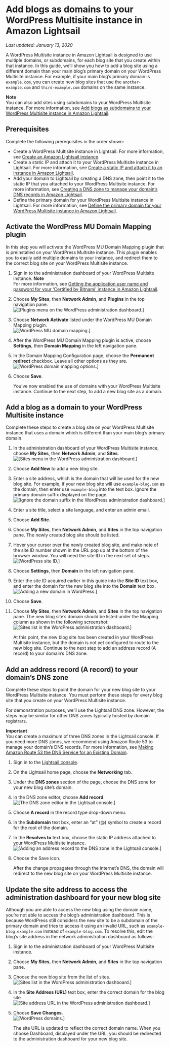 # Add blogs as domains to your WordPress Multisite instance in Amazon Lightsail<a name="amazon-lightsail-add-blogs-as-domains-to-your-wordpress-multisite"></a>

 *Last updated: January 13, 2020* 

A WordPress Multisite instance in Amazon Lightsail is designed to use multiple domains, or subdomains, for each blog site that you create within that instance\. In this guide, we’ll show you how to add a blog site using a different domain than your main blog’s primary domain on your WordPress Multisite instance\. For example, if your main blog’s primary domain is `example.com`, you can create new blog sites that use the `another-example.com` and `third-example.com` domains on the same instance\.

**Note**  
You can also add sites using subdomains to your WordPress Multisite instance\. For more information, see [Add blogs as subdomains to your WordPress Multisite instance in Amazon Lightsail](amazon-lightsail-add-blogs-as-subdomains-to-your-wordpress-multisite.md)\.

## Prerequisites<a name="add-blogs-as-domains-to-your-wordpress-multisite-prerequisites"></a>

Complete the following prerequisites in the order shown:
+ Create a WordPress Multisite instance in Lightsail\. For more information, see [Create an Amazon Lightsail instance](how-to-create-amazon-lightsail-instance-virtual-private-server-vps.md)\.
+ Create a static IP and attach it to your WordPress Multisite instance in Lightsail\. For more information, see [Create a static IP and attach it to an instance in Amazon Lightsail](lightsail-create-static-ip.md)\.
+ Add your domain to Lightsail by creating a DNS zone, then point it to the static IP that you attached to your WordPress Multisite instance\. For more information, see [Creating a DNS zone to manage your domain’s DNS records in Amazon Lightsail](lightsail-how-to-create-dns-entry.md)\.
+ Define the primary domain for your WordPress Multisite instance in Lightsail\. For more information, see [Define the primary domain for your WordPress Multisite instance in Amazon Lightsail](amazon-lightsail-define-the-primary-domain-for-your-wordpress-multisite.md)\.

## Activate the WordPress MU Domain Mapping plugin<a name="activate-the-wordpress-mu-domain-mapping-plugin"></a>

In this step you will activate the WordPress MU Domain Mapping plugin that is preinstalled on your WordPress Multisite instance\. This plugin enables you to easily add multiple domains to your instance, and redirect them to the correct blog site on your WordPress Multisite instance\.

1. Sign in to the administration dashboard of your WordPress Multisite instance\.
**Note**  
For more information, see [Getting the application user name and password for your 'Certified by Bitnami' instance in Amazon Lightsail](log-in-to-your-bitnami-application-running-on-amazon-lightsail.md)\.

1. Choose **My Sites**, then **Network Admin**, and **Plugins** in the top navigation pane\.  
![\[Plugins menu on the WordPress administration dashboard.\]](https://s3-us-west-2.amazonaws.com/parkside-localized-docs-devo/v1/en_us/b3f6d19f6c5a2810c4336f10d978ee98/images/wp-multisite-add-blogs-as-domains-plugins-menu.png)

1. Choose **Network Activate** listed under the WordPress MU Domain Mapping plugin\.  
![\[WordPress MU domain mapping.\]](https://s3-us-west-2.amazonaws.com/parkside-localized-docs-devo/v1/en_us/b3f6d19f6c5a2810c4336f10d978ee98/images/wp-multisite-add-blogs-as-domains-wordpress-mu-domain-mapping.png)

1. After the WordPress MU Domain Mapping plugin is active, choose **Settings**, then **Domain Mapping** in the left navigation pane\.

1. In the Domain Mapping Configuration page, choose the **Permanent redirect** checkbox\. Leave all other options as they are\.  
![\[WordPress domain mapping options.\]](https://s3-us-west-2.amazonaws.com/parkside-localized-docs-devo/v1/en_us/b3f6d19f6c5a2810c4336f10d978ee98/images/wp-multisite-add-blogs-as-domains-domain-options.png)

1. Choose **Save**\.

   You’ve now enabled the use of domains with your WordPress Multisite instance\. Continue to the next step, to add a new blog site as a domain\.

## Add a blog as a domain to your WordPress Multisite instance<a name="add-a-blog-as-a-domain-to-your-wordpress-multisite-instance"></a>

Complete these steps to create a blog site on your WordPress Multisite instance that uses a domain which is different than your main blog’s primary domain\.

1. In the administration dashboard of your WordPress Multisite instance, choose **My Sites**, then **Network Admin**, and **Sites**\.  
![\[Sites menu in the WordPress administration dashboard.\]](https://s3-us-west-2.amazonaws.com/parkside-localized-docs-devo/v1/en_us/b3f6d19f6c5a2810c4336f10d978ee98/images/wp-multisite-add-blogs-as-domains-sites-menu.png)

1. Choose **Add New** to add a new blog site\.

1. Enter a site address, which is the domain that will be used for the new blog site\. For example, if your new blog site will use `example-blog.com` as the domain, then enter use `example-blog` into the text box\. Ignore the primary domain suffix displayed on the page\.  
![\[Ignore the domain suffix in the WordPress administration dashboard.\]](https://s3-us-west-2.amazonaws.com/parkside-localized-docs-devo/v1/en_us/b3f6d19f6c5a2810c4336f10d978ee98/images/wp-multisite-add-blogs-as-domains-ignore-domain-suffix.png)

1. Enter a site title, select a site language, and enter an admin email\.

1. Choose **Add Site**\.

1. Choose **My Sites**, then **Network Admin**, and **Sites** in the top navigation pane\. The newly created blog site should be listed\.

1. Hover your cursor over the newly created blog site, and make note of the site ID number shown in the URL pop up at the bottom of the browser window\. You will need the site ID in the next set of steps\.  
![\[WordPress site ID.\]](https://s3-us-west-2.amazonaws.com/parkside-localized-docs-devo/v1/en_us/b3f6d19f6c5a2810c4336f10d978ee98/images/wp-multisite-add-blogs-as-domains-site-id.png)

1. Choose **Settings**, then **Domain** in the left navigation pane\.

1. Enter the site ID acquired earlier in this guide into the **Site ID** text box, and enter the domain for the new blog site into the **Domain** text box\.  
![\[Adding a new domain in WordPress.\]](https://s3-us-west-2.amazonaws.com/parkside-localized-docs-devo/v1/en_us/b3f6d19f6c5a2810c4336f10d978ee98/images/wp-multisite-add-blogs-as-domains-new-domain.png)

1. Choose **Save**\.

1. Choose **My Sites**, then **Network Admin**, and **Sites** in the top navigation pane\. The new blog site’s domain should be listed under the Mapping column as shown in the following screenshot:  
![\[Sites list in the WordPress administration dashboard.\]](https://s3-us-west-2.amazonaws.com/parkside-localized-docs-devo/v1/en_us/b3f6d19f6c5a2810c4336f10d978ee98/images/wp-multisite-add-blogs-as-domains-sites-list.png)

   At this point, the new blog site has been created in your WordPress Multisite instance, but the domain is not yet configured to route to the new blog site\. Continue to the next step to add an address record \(A record\) to your domain’s DNS zone\.

## Add an address record \(A record\) to your domain’s DNS zone<a name="add-address-record-to-your-domains-dns-zone"></a>

Complete these steps to point the domain for your new blog site to your WordPress Multisite instance\. You must perform these steps for every blog site that you create on your WordPress Multisite instance\.

For demonstration purposes, we’ll use the Lightsail DNS zone\. However, the steps may be similar for other DNS zones typically hosted by domain registrars\.

**Important**  
You can create a maximum of three DNS zones in the Lightsail console\. If you need more DNS zones, we recommend using Amazon Route 53 to manage your domain’s DNS records\. For more information, see [Making Amazon Route 53 the DNS Service for an Existing Domain](https://docs.aws.amazon.com/Route53/latest/DeveloperGuide/MigratingDNS.html)\.

1. Sign in to the [Lightsail console](https://lightsail.aws.amazon.com/)\.

1. On the Lightsail home page, choose the **Networking** tab\.

1. Under the **DNS zones** section of the page, choose the DNS zone for your new blog site’s domain\.

1. In the DNS zone editor, choose **Add record**\.  
![\[The DNS zone editor in the Lightsail console.\]](https://s3-us-west-2.amazonaws.com/parkside-localized-docs-devo/v1/en_us/b3f6d19f6c5a2810c4336f10d978ee98/images/wp-multisite-add-blogs-as-domains-dns-zone.png)

1. Choose **A record** in the record type drop\-down menu\.

1. In the **Subdomain** text box, enter an “at” \(@\) symbol to create a record for the root of the domain\.

1. In the **Resolves to** text box, choose the static IP address attached to your WordPress Multisite instance\.  
![\[Adding an address record to the DNS zone in the Lightsail console.\]](https://s3-us-west-2.amazonaws.com/parkside-localized-docs-devo/v1/en_us/b3f6d19f6c5a2810c4336f10d978ee98/images/wp-multisite-add-blogs-as-domains-a-record.png)

1. Choose the Save icon\.

   After the change propagates through the internet’s DNS, the domain will redirect to the new blog site on your WordPress Multisite instance\.

## Update the site address to access the administration dashboard for your new blog site<a name="update-the-site-address-to-access-the-administration-dashboard"></a>

Although you are able to access the new blog using the domain name, you’re not able to access the blog’s administration dashboard\. This is because WordPress still considers the new site to be a subdomain of the primary domain and tries to access it using an invalid URL, such as `example-blog.example.com` instead of `example-blog.com`\. To resolve this, edit the blog’s site address in the network administration dashboard as follows:

1. Sign in to the administration dashboard of your WordPress Multisite instance\.

1. Choose **My Sites**, then **Network Admin**, and **Sites** in the top navigation pane\.

1. Choose the new blog site from the list of sites\.  
![\[Sites list in the WordPress administration dashboard.\]](https://s3-us-west-2.amazonaws.com/parkside-localized-docs-devo/v1/en_us/b3f6d19f6c5a2810c4336f10d978ee98/images/wp-multisite-add-blogs-as-domains-sites.png)

1. In the **Site Address \(URL\)** text box, enter the correct domain for the blog site  
![\[Site address URL in the WordPress administration dashboard.\]](https://s3-us-west-2.amazonaws.com/parkside-localized-docs-devo/v1/en_us/b3f6d19f6c5a2810c4336f10d978ee98/images/wp-multisite-add-blogs-as-domains-site-address-url.png)

1. Choose **Save Changes**\.  
![\[WordPress domains.\]](https://s3-us-west-2.amazonaws.com/parkside-localized-docs-devo/v1/en_us/b3f6d19f6c5a2810c4336f10d978ee98/images/wp-multisite-add-blogs-as-domains-choose-dashboard.png)

   The site URL is updated to reflect the correct domain name\. When you choose Dashboard, displayed under the URL, you should be redirected to the administration dashboard for your new blog site\.